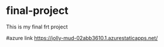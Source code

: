 # final-project
This is my final frt project

#azure link https://jolly-mud-02abb3610.1.azurestaticapps.net/

